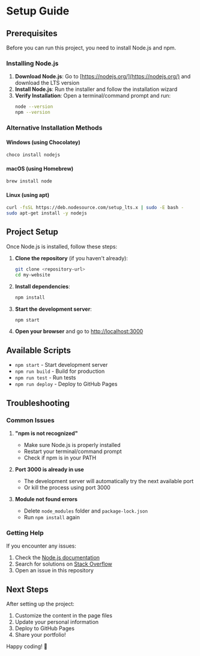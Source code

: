# Setup Guide

## Prerequisites

Before you can run this project, you need to install Node.js and npm.

### Installing Node.js

1. **Download Node.js**: Go to [https://nodejs.org/](https://nodejs.org/) and download the LTS version
2. **Install Node.js**: Run the installer and follow the installation wizard
3. **Verify Installation**: Open a terminal/command prompt and run:
   ```bash
   node --version
   npm --version
   ```

### Alternative Installation Methods

#### Windows (using Chocolatey)
```bash
choco install nodejs
```

#### macOS (using Homebrew)
```bash
brew install node
```

#### Linux (using apt)
```bash
curl -fsSL https://deb.nodesource.com/setup_lts.x | sudo -E bash -
sudo apt-get install -y nodejs
```

## Project Setup

Once Node.js is installed, follow these steps:

1. **Clone the repository** (if you haven't already):
   ```bash
   git clone <repository-url>
   cd my-website
   ```

2. **Install dependencies**:
   ```bash
   npm install
   ```

3. **Start the development server**:
   ```bash
   npm start
   ```

4. **Open your browser** and go to [http://localhost:3000](http://localhost:3000)

## Available Scripts

- `npm start` - Start development server
- `npm run build` - Build for production
- `npm run test` - Run tests
- `npm run deploy` - Deploy to GitHub Pages

## Troubleshooting

### Common Issues

1. **"npm is not recognized"**
   - Make sure Node.js is properly installed
   - Restart your terminal/command prompt
   - Check if npm is in your PATH

2. **Port 3000 is already in use**
   - The development server will automatically try the next available port
   - Or kill the process using port 3000

3. **Module not found errors**
   - Delete `node_modules` folder and `package-lock.json`
   - Run `npm install` again

### Getting Help

If you encounter any issues:
1. Check the [Node.js documentation](https://nodejs.org/docs/)
2. Search for solutions on [Stack Overflow](https://stackoverflow.com/)
3. Open an issue in this repository

## Next Steps

After setting up the project:
1. Customize the content in the page files
2. Update your personal information
3. Deploy to GitHub Pages
4. Share your portfolio!

Happy coding! 🚀 